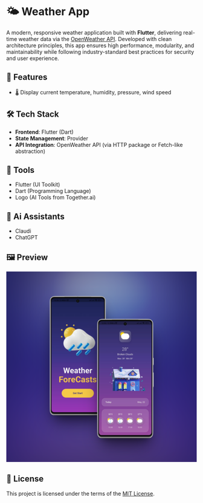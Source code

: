 # 🌤️ Weather App

A modern, responsive weather application built with **Flutter**, delivering real-time weather data via the [OpenWeather API](https://openweathermap.org/). Developed with clean architecture principles, this app ensures high performance, modularity, and maintainability while following industry-standard best practices for security and user experience.

## 📱 Features

- 🌡️ Display current temperature, humidity, pressure, wind speed

## 🛠️ Tech Stack

- **Frontend**: Flutter (Dart)
- **State Management**: Provider
- **API Integration**: OpenWeather API (via HTTP package or Fetch-like abstraction)

## 🧰 Tools

- Flutter (UI Toolkit)
- Dart    (Programming Language)
- Logo    (AI Tools from Together.ai)

## 🤖 Ai Assistants

- Claudi
- ChatGPT

## 🖼️ Preview

![Preview](doc/presentation/preview.png)

## 📄 License

This project is licensed under the terms of the [MIT License](doc/README.md).